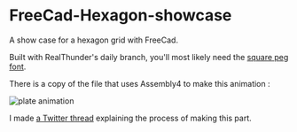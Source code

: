 # FreeCad-Hexagon-showcase
A show case for a hexagon grid with FreeCad.

Built with RealThunder's daily branch, you'll most likely need the [square peg font](https://fonts.google.com/specimen/Square+Peg).

There is a copy of the file that uses Assembly4 to make this animation :

![plate animation](rotating_hexagon.gif)

I made [a Twitter thread](https://twitter.com/klafyvel/status/1555128187964858368) explaining the process of making this part.
